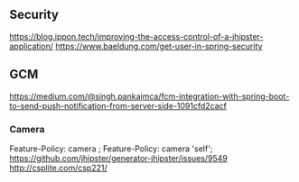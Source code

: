 ## Security

https://blog.ippon.tech/improving-the-access-control-of-a-jhipster-application/
https://www.baeldung.com/get-user-in-spring-security

## GCM

https://medium.com/@singh.pankajmca/fcm-integration-with-spring-boot-to-send-push-notification-from-server-side-1091cfd2cacf

### Camera

Feature-Policy: camera <allowlist>;
Feature-Policy: camera 'self';
https://github.com/jhipster/generator-jhipster/issues/9549
http://csplite.com/csp221/
